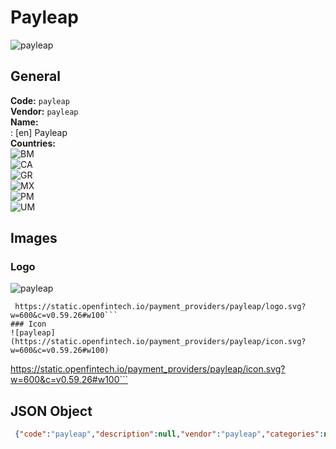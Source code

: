 # Payleap 
![payleap](https://static.openfintech.io/payment_providers/payleap/logo.svg?w=600&c=v0.59.26#w100)  
## General 
**Code:** `payleap`  
**Vendor:** `payleap`  
**Name:**  
:	[en] Payleap  
**Countries:**  
![BM](https://cdnjs.cloudflare.com/ajax/libs/flag-icon-css/3.3.0/flags/4x3/BM.svg#w24)  
![CA](https://cdnjs.cloudflare.com/ajax/libs/flag-icon-css/3.3.0/flags/4x3/CA.svg#w24)  
![GR](https://cdnjs.cloudflare.com/ajax/libs/flag-icon-css/3.3.0/flags/4x3/GR.svg#w24)  
![MX](https://cdnjs.cloudflare.com/ajax/libs/flag-icon-css/3.3.0/flags/4x3/MX.svg#w24)  
![PM](https://cdnjs.cloudflare.com/ajax/libs/flag-icon-css/3.3.0/flags/4x3/PM.svg#w24)  
![UM](https://cdnjs.cloudflare.com/ajax/libs/flag-icon-css/3.3.0/flags/4x3/UM.svg#w24)  
 
## Images 
### Logo 
![payleap](https://static.openfintech.io/payment_providers/payleap/logo.svg?w=600&c=v0.59.26#w100)  
```
 https://static.openfintech.io/payment_providers/payleap/logo.svg?w=600&c=v0.59.26#w100```  
### Icon 
![payleap](https://static.openfintech.io/payment_providers/payleap/icon.svg?w=600&c=v0.59.26#w100)  
```
 https://static.openfintech.io/payment_providers/payleap/icon.svg?w=600&c=v0.59.26#w100```  
## JSON Object 
```json
 {"code":"payleap","description":null,"vendor":"payleap","categories":null,"countries":["BM","CA","GR","MX","PM","UM"],"payment_method":null,"payout_method":null,"metadata":{"about_payments_code":"payleap"},"name":{"en":"Payleap"}}```  
